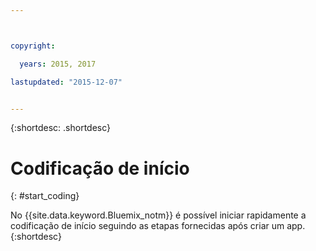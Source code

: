 ```yaml
---



copyright:

  years: 2015, 2017

lastupdated: "2015-12-07"


---
```


{:shortdesc: .shortdesc}

# Codificação de início
{: #start_coding}

No {{site.data.keyword.Bluemix_notm}} é
possível iniciar rapidamente a codificação de início seguindo as etapas fornecidas após criar
um app.
{:shortdesc}

